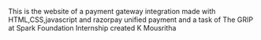 This is the website of a payment gateway integration made with HTML,CSS,javascript and razorpay unified payment and a task of The GRIP at Spark Foundation Internship created K Mousritha


